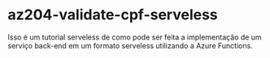 # az204-validate-cpf-serveless
Isso é um tutorial serveless de como pode ser feita a implementação de um serviço back-end em um formato serveless utilizando a Azure Functions.
